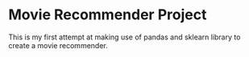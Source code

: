 <h1>Movie Recommender Project</h1>
This is my first attempt at making use of pandas and sklearn library to create a movie recommender.
